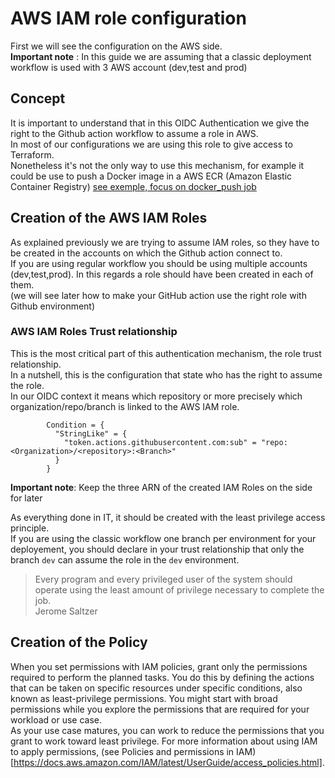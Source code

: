 # AWS IAM role configuration
First we will see the configuration on the AWS side.  
**Important note** : In this guide we are assuming that a classic deployment workflow is used with 3 AWS account (dev,test and prod)

## Concept
It is important to understand that in this OIDC Authentication we give the right to the Github action workflow to assume a role in AWS.  
In most of our configurations we are using this role to give access to Terraform.  
Nonetheless it's not the only way to use this mechanism, for example it could be use to push a Docker image in a AWS ECR (Amazon Elastic Container Registry) [see exemple, focus on docker_push job](https://github.com/bcgov/startup-sample-project-aws-containers/blob/main/.github/workflows/push.yaml#:~:text=%2D%20name%3A%20Configure%20AWS%20Credentials,tags%3A%20%24%7B%7B%20env.IMAGE_ID%20%7D%7D%3A%24%7B%7B%20github.sha%20%7D%7D)

## Creation of the AWS IAM Roles
As explained previously we are trying to assume IAM roles, so they have to be created in the accounts on which the Github action connect to.  
If you are using regular workflow you should be using multiple accounts (dev,test,prod). In this regards a role should have been created in each of them.  
(we will see later how to make your GitHub action use the right role with Github environment)

### AWS IAM Roles Trust relationship
This is the most critical part of this authentication mechanism, the role trust relationship.  
In a nutshell, this is the configuration that state who has the right to assume the role.  
In our OIDC context it means which repository or more precisely which organization/repo/branch is linked to the AWS IAM role.

```
        Condition = {
          "StringLike" = {
            "token.actions.githubusercontent.com:sub" = "repo:<Organization>/<repository>:<Branch>"
          }
        }
```

**Important note**: Keep the three ARN of the created IAM Roles on the side for later

As everything done in IT, it should be created with the least privilege access principle.  
If you are using the classic workflow one branch per environment for your deployement, you should declare in your trust relationship that only the branch `dev` can assume the role in the `dev` environment. 

> Every program and every privileged user of the system should operate using the least amount of privilege necessary to complete the job.  
Jerome Saltzer

## Creation of the Policy

When you set permissions with IAM policies, grant only the permissions required to perform the planned tasks. You do this by defining the actions that can be taken on specific resources under specific conditions, also known as least-privilege permissions. You might start with broad permissions while you explore the permissions that are required for your workload or use case.    
As your use case matures, you can work to reduce the permissions that you grant to work toward least privilege. For more information about using IAM to apply permissions, (see Policies and permissions in IAM)[https://docs.aws.amazon.com/IAM/latest/UserGuide/access_policies.html].

